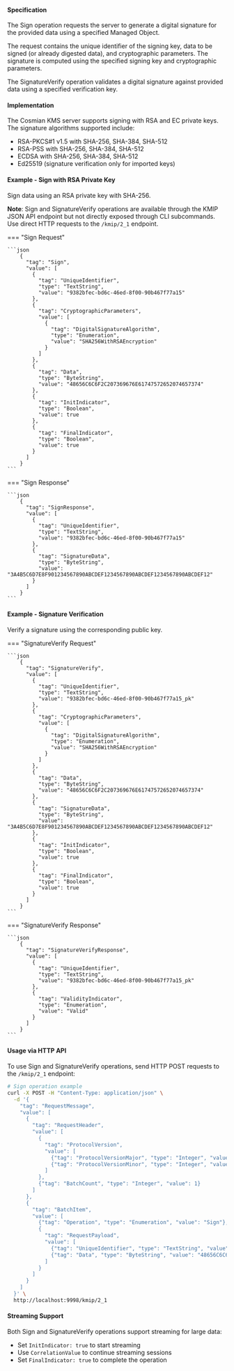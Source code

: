 #### Specification

The Sign operation requests the server to generate a digital signature for the provided data using a specified Managed Object.

The request contains the unique identifier of the signing key, data to be signed (or already digested data), and cryptographic parameters. The signature is computed using the specified signing key and cryptographic parameters.

The SignatureVerify operation validates a digital signature against provided data using a specified verification key.

#### Implementation

The Cosmian KMS server supports signing with RSA and EC private keys. The signature algorithms supported include:

- RSA-PKCS#1 v1.5 with SHA-256, SHA-384, SHA-512
- RSA-PSS with SHA-256, SHA-384, SHA-512
- ECDSA with SHA-256, SHA-384, SHA-512
- Ed25519 (signature verification only for imported keys)

#### Example - Sign with RSA Private Key

Sign data using an RSA private key with SHA-256.

**Note**: Sign and SignatureVerify operations are available through the KMIP JSON API endpoint but not directly exposed through CLI subcommands. Use direct HTTP requests to the `/kmip/2_1` endpoint.

=== "Sign Request"

    ```json
        {
          "tag": "Sign",
          "value": [
            {
              "tag": "UniqueIdentifier",
              "type": "TextString",
              "value": "9382bfec-bd6c-46ed-8f00-90b467f77a15"
            },
            {
              "tag": "CryptographicParameters",
              "value": [
                {
                  "tag": "DigitalSignatureAlgorithm",
                  "type": "Enumeration",
                  "value": "SHA256WithRSAEncryption"
                }
              ]
            },
            {
              "tag": "Data",
              "type": "ByteString",
              "value": "48656C6C6F2C207369676E61747572652074657374"
            },
            {
              "tag": "InitIndicator",
              "type": "Boolean",
              "value": true
            },
            {
              "tag": "FinalIndicator",
              "type": "Boolean",
              "value": true
            }
          ]
        }
    ```

=== "Sign Response"

    ```json
        {
          "tag": "SignResponse",
          "value": [
            {
              "tag": "UniqueIdentifier",
              "type": "TextString",
              "value": "9382bfec-bd6c-46ed-8f00-90b467f77a15"
            },
            {
              "tag": "SignatureData",
              "type": "ByteString",
              "value": "3A4B5C6D7E8F901234567890ABCDEF1234567890ABCDEF1234567890ABCDEF12"
            }
          ]
        }
    ```

#### Example - Signature Verification

Verify a signature using the corresponding public key.

=== "SignatureVerify Request"

    ```json
        {
          "tag": "SignatureVerify",
          "value": [
            {
              "tag": "UniqueIdentifier",
              "type": "TextString",
              "value": "9382bfec-bd6c-46ed-8f00-90b467f77a15_pk"
            },
            {
              "tag": "CryptographicParameters",
              "value": [
                {
                  "tag": "DigitalSignatureAlgorithm",
                  "type": "Enumeration",
                  "value": "SHA256WithRSAEncryption"
                }
              ]
            },
            {
              "tag": "Data",
              "type": "ByteString",
              "value": "48656C6C6F2C207369676E61747572652074657374"
            },
            {
              "tag": "SignatureData",
              "type": "ByteString",
              "value": "3A4B5C6D7E8F901234567890ABCDEF1234567890ABCDEF1234567890ABCDEF12"
            },
            {
              "tag": "InitIndicator",
              "type": "Boolean",
              "value": true
            },
            {
              "tag": "FinalIndicator",
              "type": "Boolean",
              "value": true
            }
          ]
        }
    ```

=== "SignatureVerify Response"

    ```json
        {
          "tag": "SignatureVerifyResponse",
          "value": [
            {
              "tag": "UniqueIdentifier",
              "type": "TextString",
              "value": "9382bfec-bd6c-46ed-8f00-90b467f77a15_pk"
            },
            {
              "tag": "ValidityIndicator",
              "type": "Enumeration",
              "value": "Valid"
            }
          ]
        }
    ```

#### Usage via HTTP API

To use Sign and SignatureVerify operations, send HTTP POST requests to the `/kmip/2_1` endpoint:

```bash
# Sign operation example
curl -X POST -H "Content-Type: application/json" \
  -d '{
    "tag": "RequestMessage",
    "value": [
      {
        "tag": "RequestHeader",
        "value": [
          {
            "tag": "ProtocolVersion",
            "value": [
              {"tag": "ProtocolVersionMajor", "type": "Integer", "value": 2},
              {"tag": "ProtocolVersionMinor", "type": "Integer", "value": 1}
            ]
          },
          {"tag": "BatchCount", "type": "Integer", "value": 1}
        ]
      },
      {
        "tag": "BatchItem",
        "value": [
          {"tag": "Operation", "type": "Enumeration", "value": "Sign"},
          {
            "tag": "RequestPayload",
            "value": [
              {"tag": "UniqueIdentifier", "type": "TextString", "value": "your-key-id"},
              {"tag": "Data", "type": "ByteString", "value": "48656C6C6F"}
            ]
          }
        ]
      }
    ]
  }' \
  http://localhost:9998/kmip/2_1
```

#### Streaming Support

Both Sign and SignatureVerify operations support streaming for large data:

- Set `InitIndicator: true` to start streaming
- Use `CorrelationValue` to continue streaming sessions
- Set `FinalIndicator: true` to complete the operation
